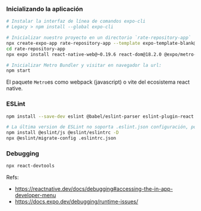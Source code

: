 

### Inicializando la aplicación

```sh
# Instalar la interfaz de línea de comandos expo-cli
# Legacy > npm install --global expo-cli

# Inicializar nuestro proyecto en un directorio `rate-repository-app`
npx create-expo-app rate-repository-app --template expo-template-blank@sdk-50no 
cd rate-repository-app
npx expo install react-native-web@~0.19.6 react-dom@18.2.0 @expo/metro-runtime@~3.1.1

# Inicializar Metro Bundler y visitar en navegador la url: 
npm start
```

El paquete `Metro`es como webpack (javascript) o vite del ecosistema react native. 

### ESLint

```sh
npm install --save-dev eslint @babel/eslint-parser eslint-plugin-react eslint-plugin-react-native

# La última version de ESLint no soporta .eslint.json configuración, por lo que es necesario migrar este (https://eslint.org/docs/latest/use/configure/migration-guide):
npm install @eslint/js @eslint/eslintrc -D
npx @eslint/migrate-config .eslintrc.json 
```

### Debugging

```sh
npx react-devtools
```

Refs: 

- https://reactnative.dev/docs/debugging#accessing-the-in-app-developer-menu
- https://docs.expo.dev/debugging/runtime-issues/


